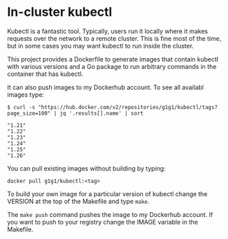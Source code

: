 # In-cluster kubectl

Kubectl is a fantastic tool. Typically, users run it locally where it makes requests over the network
to a remote cluster. This is fine most of the time, but in some cases you may want kubectl to run
inside the cluster.

This project provides a Dockerfile to generate images that contain kubectl with various versions
and a Go package to run arbitrary commands in the container that has kubectl.

It can also push images to my Dockerhub account. To see all availabl images type:

```
$ curl -s "https://hub.docker.com/v2/repositories/g1g1/kubectl/tags?page_size=100" | jq '.results[].name' | sort

"1.21"
"1.22"
"1.23"
"1.24"
"1.25"
"1.26"
```

You can pull existing images without building by typing:

```
docker pull g1g1/kubectl:<tag> 
```


To build your own image for a particular version of kubectl change the VERSION at the top of the Makefile
and type `make`.

The `make push` command pushes the image to my Dockerhub account. If you want to push to your registry change the IMAGE variable in the Makefile. 













